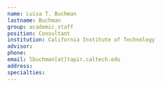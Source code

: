 ```yaml
---
name: Luisa T. Buchman
lastname: Buchman
group: academic_staff
position: Consultant
institution: California Institute of Technology
advisor:
phone:
email: lbuchman[at]tapir.caltech.edu
address:
specialties:
---
```


